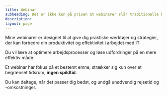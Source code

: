 ```yaml
---
title: Webinar
subheading: Det er ikke kun på prisen at webinarer slår traditionelle kurser
description:
layout: page
---
```


Mine webinarer er designet til at give dig praktiske værktøjer og strategier, der kan forbedre din produktivitet og effektivitet i arbejdet med IT.

Du vil lære at optimere arbejdsprocesser og løse udfordringer på en mere effektiv måde.

Et webinar har fokus på et bestemt emne, strækker sig kun over et begrænset tidsrum, **ingen spildtid**.

Du kan deltage, når det passer dig bedst, og undgå unødvendig rejsetid og -omkostninger.

